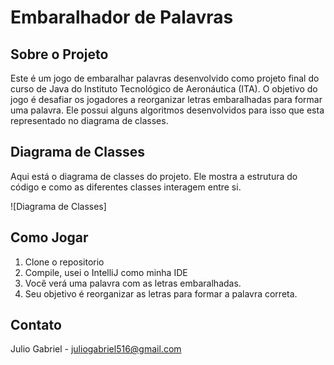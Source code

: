 # Embaralhador de Palavras

## Sobre o Projeto

Este é um jogo de embaralhar palavras desenvolvido como projeto final do curso de Java do Instituto Tecnológico de Aeronáutica (ITA). O objetivo do jogo é desafiar os jogadores a reorganizar letras embaralhadas para formar uma palavra.
Ele possui alguns algoritmos desenvolvidos para isso que esta representado no diagrama de classes.

## Diagrama de Classes

Aqui está o diagrama de classes do projeto. Ele mostra a estrutura do código e como as diferentes classes interagem entre si.

![Diagrama de Classes]

## Como Jogar

1. Clone o repositorio
2. Compile, usei o IntelliJ como minha IDE
3. Você verá uma palavra com as letras embaralhadas.
4. Seu objetivo é reorganizar as letras para formar a palavra correta.

## Contato

Julio Gabriel - juliogabriel516@gmail.com
